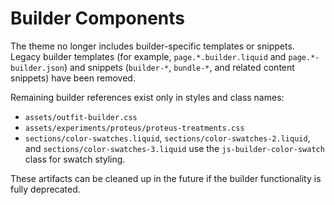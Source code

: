 # Builder Components

The theme no longer includes builder-specific templates or snippets. Legacy builder templates (for example, `page.*.builder.liquid` and `page.*-builder.json`) and snippets (`builder-*`, `bundle-*`, and related content snippets) have been removed.

Remaining builder references exist only in styles and class names:

- `assets/outfit-builder.css`
- `assets/experiments/proteus/proteus-treatments.css`
- `sections/color-swatches.liquid`, `sections/color-swatches-2.liquid`, and `sections/color-swatches-3.liquid` use the `js-builder-color-swatch` class for swatch styling.

These artifacts can be cleaned up in the future if the builder functionality is fully deprecated.
